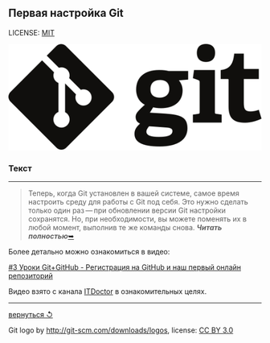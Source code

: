 ## Первая настройка Git

LICENSE: [MIT](./license.md)

![git-logo](./assets/logo.svg)

### **Текст**

---

>Теперь, когда Git установлен в вашей системе, самое время настроить среду для работы с Git под себя. Это нужно сделать только один раз — при обновлении версии Git настройки сохранятся. Но, при необходимости, вы можете поменять их в любой момент, выполнив те же команды снова.
***Читать полностью***[&#10149;](https://git-scm.com/book/ru/v2/%D0%92%D0%B2%D0%B5%D0%B4%D0%B5%D0%BD%D0%B8%D0%B5-%D0%9F%D0%B5%D1%80%D0%B2%D0%BE%D0%BD%D0%B0%D1%87%D0%B0%D0%BB%D1%8C%D0%BD%D0%B0%D1%8F-%D0%BD%D0%B0%D1%81%D1%82%D1%80%D0%BE%D0%B9%D0%BA%D0%B0-Git)

Более детально можно ознакомиться в видео:

[#3 Уроки Git+GitHub - Регистрация на GitHub и наш первый онлайн репозиторий](https://youtu.be/9dkzbSnN2FQ?list=PLuY6eeDuleIOMB2R_Kky05ZfiAx2_pbAH)

Видео взято с канала [ITDoctor](https://www.youtube.com/channel/UC2Ev-rDSHBov0ZMChesLfrg) в ознакомительных целях.

---

[вернуться &#8634;](./introduction.md)

Git logo by http://git-scm.com/downloads/logos,
license: [CC BY 3.0](https://creativecommons.org/licenses/by/3.0/)